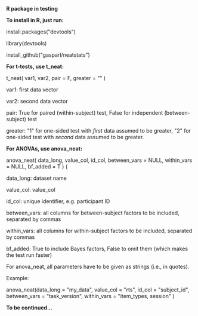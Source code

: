 **R package in testing**

**To install in R, just run:**

install.packages("devtools")

library(devtools)

install_github("gasparl/neatstats")

**For t-tests, use t_neat:**

t_neat( var1, var2, pair = F, greater = "" )

var1: first data vector

var2: second data vector

pair: True for paired (within-subject) test, False for independent (between-subject) test

greater: "1" for one-sided test with _first_ data assumed to be greater, "2" for one-sided test with _second_ data assumed to be greater.

**For ANOVAs, use anova_neat:**

anova_neat( data_long, value_col, id_col, between_vars = NULL, within_vars = NULL, bf_added = T ) {

data_long: dataset name

value_col: value_col

id_col: unique identifier, e.g. participant ID

between_vars: all columns for between-subject factors to be included, separated by commas

within_vars: all columns for within-subject factors to be included, separated by commas

bf_added: True to include Bayes factors, False to omit them (which makes the test run faster)

For anova_neat, all parameters have to be given as strings (i.e., in quotes).

Example:

anova_neat(data_long = "my_data", value_col = "rts", id_col = "subject_id", between_vars = "task_version", within_vars = "item_types, session" )


**To be continued...**